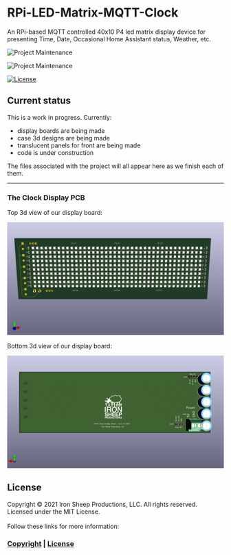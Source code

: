 # RPi-LED-Matrix-MQTT-Clock
An RPi-based MQTT controlled 40x10 P4 led matrix display device for presenting Time, Date, Occasional Home Assistant status, Weather, etc.

![Project Maintenance][maintenance-shield1]

![Project Maintenance][maintenance-shield2]

[![License][license-shield]](LICENSE) 


## Current status

This is a work in progress.  Currently:

- display boards are being made
- case 3d designs are being made
- translucent panels for front are being made
- code is under construction

The files associated with the project will all appear here as we finish each of them.

---

### The Clock Display PCB

Top 3d view of our display board:

![Display Board Top](Images/SmartClockDisplay-top2.png)

Bottom 3d view of our display board:

![Display Board Bottom](Images/SmartClockDisplay-bot2.png)

## License

Copyright © 2021 Iron Sheep Productions, LLC. All rights reserved.<br />
Licensed under the MIT License. <br>
<br>
Follow these links for more information:

### [Copyright](copyright) | [License](LICENSE)


[maintenance-shield1]: https://img.shields.io/badge/maintainer-stephen%40ironsheep%2ebiz-blue.svg?style=for-the-badge

[maintenance-shield2]: https://img.shields.io/badge/maintainer-michael.kurdziel%40gmail.com-blue.svg?style=for-the-badge

[license-shield]: https://camo.githubusercontent.com/bc04f96d911ea5f6e3b00e44fc0731ea74c8e1e9/68747470733a2f2f696d672e736869656c64732e696f2f6769746875622f6c6963656e73652f69616e74726963682f746578742d646976696465722d726f772e7376673f7374796c653d666f722d7468652d6261646765
